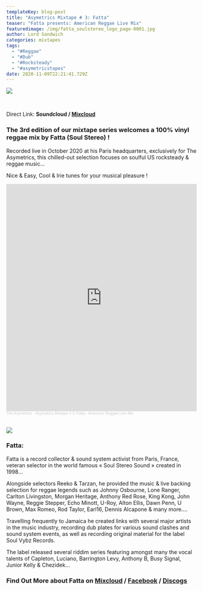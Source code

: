 ```yaml
---
templateKey: blog-post
title: "Asymetrics Mixtape # 3: Fatta"
teaser: "Fatta presents: American Reggae Live Mix"
featuredimage: /img/fatta_soulstereo_logo_page-0001.jpg
author: Lord Sandwich
categories: mixtapes
tags:
  - "#Reggae"
  - "#Dub"
  - "#Rocksteady"
  - "#asymetricstapes"
date: 2020-11-09T22:21:41.729Z
---
```

![](/img/fatta_soulstereo_logo_small-0001.jpg)

<br>

Direct Link: **Soundcloud / [Mixcloud](https://www.mixcloud.com/The_Asymetrics/asymetrics-mixtape-3-fatta/)**

### The 3rd edition of our mixtape series welcomes a 100% vinyl reggae mix by Fatta (Soul Stereo) !

Recorded live in October 2020 at his Paris headquarters, exclusively for The Asymetrics, this chilled-out selection focuses on soulful US rocksteady & reggae music…

Nice & Easy, Cool & Irie tunes for your musical pleasure !

<iframe width="100%" height="600" scrolling="no" frameborder="no" allow="autoplay" src="https://w.soundcloud.com/player/?url=https%3A//api.soundcloud.com/tracks/926290777&color=%23ff5500&auto_play=false&hide_related=false&show_comments=true&show_user=true&show_reposts=false&show_teaser=true&visual=true"></iframe><div style="font-size: 10px; color: #cccccc;line-break: anywhere;word-break: normal;overflow: hidden;white-space: nowrap;text-overflow: ellipsis; font-family: Interstate,Lucida Grande,Lucida Sans Unicode,Lucida Sans,Garuda,Verdana,Tahoma,sans-serif;font-weight: 100;"><a href="https://soundcloud.com/the-asymetrics" title="The Asymetrics" target="_blank" style="color: #cccccc; text-decoration: none;">The Asymetrics</a> · <a href="https://soundcloud.com/the-asymetrics/asymetrics-mixtape-3-fatta" title="Asymetrics Mixtape # 3: Fatta - American Reggae Live Mix" target="_blank" style="color: #cccccc; text-decoration: none;">Asymetrics Mixtape # 3: Fatta - American Reggae Live Mix</a></div>

<br>

![](/img/mix-cover-back.jpg)

### Fatta:

Fatta is a record collector & sound system activist from Paris, France, veteran selector in the world famous « Soul Stereo Sound » created in 1998…



Alongside selectors Reeko & Tarzan, he provided the music & live backing selection for reggae legends such as Johnny Osbourne, Lone Ranger, Carlton Livingston, Morgan Heritage, Anthony Red Rose, King Kong, John Wayne, Reggie Stepper, Echo Minott, U-Roy, Alton Ellis, Dawn Penn, U Brown, Max Romeo, Rod Taylor, Earl16, Dennis Alcapone & many more….

Travelling frequently to Jamaica he created links with several major artists in the music industry, recording dub plates for various sound clashes and sound system events, as well as recording original material for the label Soul Vybz Records.

The label released several riddim series featuring amongst many the vocal talents of Capleton, Luciano, Barrington Levy, Anthony B, Busy Signal, Junior Kelly & Chezidek...

### Find Out More about Fatta on [Mixcloud](https://www.mixcloud.com/fatta-joseph-soulstereo/) / [Facebook](https://www.facebook.com/profile.php?id=100005516896664) / [Discogs](https://www.discogs.com/fr/seller/fatta93400/profile)